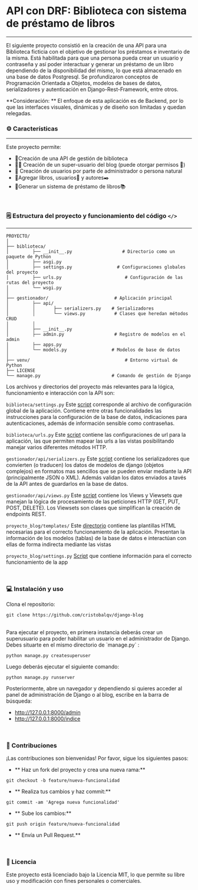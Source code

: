 # API con DRF: Biblioteca con sistema de préstamo de libros
------------
El siguiente proyecto consistió en la creación de una API para una Biblioteca ficticia con el objetivo de gestionar los préstamos e inventario de la misma. Está habilitada para que una persona pueda crear un usuario y contraseña y así poder interactuar y generar un préstamo de un libro dependiendo de la disponibilidad del mismo, lo que está almacenado en una base de datos  Postgresql.
Se profundizaron conceptos de Programación Orientada a Objetos, modelos de bases de datos, serializadores y autenticación en Django-Rest-Framework, entre otros.

**Consideración: ** El enfoque de esta aplicación es de Backend, por lo que las interfaces visuales, dinámicas y de diseño son limitadas y quedan relegadas.
<br>

### ️⚙️ Características

------------

Este proyecto permite:

- 🏫Creación de una API de gestión de biblioteca
- 👮‍♂️ Creación de un super-usuario del blog (puede otorgar permisos 🔑)
- 👤 Creación de usuarios por parte de administrador o persona natural
- 📙Agregar libros, usuarios👤 y autores✒️
- 🔄Generar un sistema de préstamo de libros📚

<br>

### 🗒️ Estructura del proyecto y funcionamiento del código `</>`

------------

```
PROYECTO/
│
├── biblioteca/                           
│         ├── __init__.py                   # Directorio como un paquete de Python
│         ├── asgi.py             
│         ├── settings.py                 # Configuraciones globales del proyecto
│         ├── urls.py                        # Configuración de las rutas del proyecto
│         └── wsgi.py                
│
├── gestionador/                         # Aplicación principal
│         ├── api/          
│         │       ├── serializers.py    # Serializadores
│         │       └── views.py           # Clases que heredan métodos CRUD
│         │ 
│         ├── __init__.py            
│         ├── admin.py                   # Registro de modelos en el admin
│         ├── apps.py                      
│         └── models.py                 # Modelos de base de datos
│
├── venv/                                    # Entorno virtual de Python
├── LICENSE                     
└── manage.py                           # Comando de gestión de Django

```
Los archivos y directorios del proyecto más relevantes para la lógica, funcionamiento e interacción con la API son:

`biblioteca/settings.py` Este [script](https://github.com/cristobalqv/Biblioteca-Sistema-de-prestamo-de-libros/blob/main/biblioteca/settings.py "script") corresponde al archivo de configuración global de la aplicación. Contiene entre otras funcionalidades las instrucciones para la configuración de la base de datos, indicaciones para autenticaciones, además de información sensible como contraseñas.

`biblioteca/urls.py` Este [script](https://github.com/cristobalqv/Biblioteca-Sistema-de-prestamo-de-libros/blob/main/biblioteca/urls.py "script") contiene las configuraciones de url para la aplicación, las que permiten mapear las urls a las vistas posibilitando manejar varios diferentes métodos HTTP.

`gestionador/api/serializers.py` Este [script](https://github.com/cristobalqv/Biblioteca-Sistema-de-prestamo-de-libros/blob/main/gestionador/api/serializers.py "script") contiene los serializadores que convierten (o traducen) los datos de modelos de django (objetos complejos) en formatos mas sencillos que se pueden enviar mediante la API (principalmente JSON o XML). Además validan los datos enviados a tavés de la API antes de guardarlos en la base de datos.

`gestionador/api/views.py` Este [script](https://github.com/cristobalqv/django-blog/blob/main/proyecto_blog/urls.py "script") contiene los Views y Viewsets que manejan la lógica de procesamiento de las peticiones HTTP (GET, PUT, POST, DELETE). Los Viewsets son clases que simplifican la creación de endpoints REST.

`proyecto_blog/templates/` Este [directorio](https://github.com/cristobalqv/django-blog/tree/main/proyecto_blog/templates "directorio") contiene las plantillas HTML necesarias para el correcto funcionamiento de la aplicación. Presentan la información de los modelos (tablas) de la base de datos e interactúan con ellas de forma indirecta mediante las vistas

`proyecto_blog/settings.py` [Script](https://github.com/cristobalqv/django-blog/blob/main/proyecto_blog/settings.py " Script") que contiene información para el correcto funcionamiento de la app

<br>

### 💻 Instalación y uso



Clona el repositorio:

```
git clone https://github.com/cristobalqv/django-blog
```

<br>
Para ejecutar el proyecto, en primera instancia deberás crear un superusuario para poder habilitar un usuario en el administrador de Django. Debes situarte en el mismo directorio de `manage.py` :

```python manage.py createsuperuser```

Luego deberás ejecutar el siguiente comando:

```python manage.py runserver```

Posteriormente, abre un navegador y dependiendo si quieres acceder al panel de administración de Django o al blog, escribe en la barra de búsqueda:
- http://127.0.0.1:8000/admin
- http://127.0.0.1:8000/indice

<br>

### 🤝 Contribuciones



¡Las contribuciones son bienvenidas! Por favor, sigue los siguientes pasos:

- ** Haz un fork del proyecto y crea una nueva rama:**

`git checkout -b feature/nueva-funcionalidad`

- ** Realiza tus cambios y haz commit:**

`git commit -am 'Agrega nueva funcionalidad'`

- ** Sube los cambios:**

`git push origin feature/nueva-funcionalidad`

- ** Envía un Pull Request.**

<br>

### 📜 Licencia



Este proyecto está licenciado bajo la Licencia MIT, lo que permite su libre uso y modificación con fines personales o comerciales.

<br>
<br>